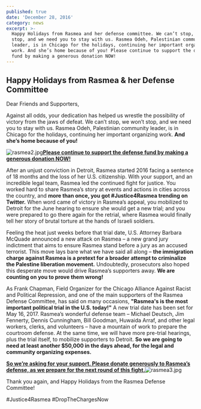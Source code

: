 ```yaml
---
published: true
date: 'December 28, 2016'
category: news
excerpt: >-
  Happy Holidays from Rasmea and her defense committee. We can’t stop, we won’t
  stop, and we need you to stay with us. Rasmea Odeh, Palestinian community
  leader, is in Chicago for the holidays, continuing her important organizing
  work. And she’s home because of you! Please continue to support the defense
  fund by making a generous donation NOW!
---
```

## Happy Holidays from Rasmea & her Defense Committee

Dear Friends and Supporters,
  
Against all odds, your dedication has helped us wrestle the possibility of victory from the jaws of defeat. We can’t stop, we won’t stop, and we need you to stay with us. Rasmea Odeh, Palestinian community leader, is in Chicago for the holidays, continuing her important organizing work. **And she’s home because of you!**
  
![rasmea2.jpg]({{site.baseurl}}/assets/img/rasmea2.jpg)**[Please continue to support the defense fund by making a generous donation NOW!](http://justice4rasmea.org/donate/)**
  
After an unjust conviction in Detroit, Rasmea started 2016 facing a sentence of 18 months and the loss of her U.S. citizenship. With your support, and an incredible legal team, Rasmea led the continued fight for justice. You worked hard to share Rasmea’s story at events and actions in cities across the country, and **more than once, you got #Justice4Rasmea trending on Twitter.** When word came of victory in Rasmea’s appeal, you mobilized to Detroit for the June hearing to ensure she would get a new trial; and you were prepared to go there again for the retrial, where Rasmea would finally tell her story of brutal torture at the hands of Israeli soldiers.
  
Feeling the heat just weeks before that trial date, U.S. Attorney Barbara McQuade announced a new attack on Rasmea – a new grand jury indictment that aims to ensure Rasmea stand before a jury as an accused terrorist. This move lays bare what we have said all along – **the immigration charge against Rasmea is a pretext for a broader attempt to criminalize the Palestine liberation movement.** Undoubtedly, prosecutors also hoped this desperate move would drive Rasmea’s supporters away. **We are counting on you to prove them wrong!**
  
As Frank Chapman, Field Organizer for the Chicago Alliance Against Racist and Political Repression, and one of the main supporters of the Rasmea Defense Committee, has said on many occasions, **"Rasmea's is the most important political trial in the U.S. today!"** A new trial date has been set for May 16, 2017. Rasmea’s wonderful defense team – Michael Deutsch, Jim Fennerty, Dennis Cunningham, Bill Goodman, Huwaida Arraf, and other legal workers, clerks, and volunteers – have a mountain of work to prepare the courtroom defense. At the same time, we will have more pre-trial hearings, plus the trial itself, to mobilize supporters to Detroit. **So we are going to need at least another $50,000 in the days ahead, for the legal and community organizing expenses.**
  
[**So we’re asking for your support. Please donate generously to Rasmea’s defense, as we prepare for the next round of this fight.**](http://justice4rasmea.org/donate/)![rasmea3.jpg]({{site.baseurl}}/assets/img/rasmea3.jpg)

Thank you again, and Happy Holidays from the Rasmea Defense Committee! 
  
#Justice4Rasmea
#DropTheChargesNow
